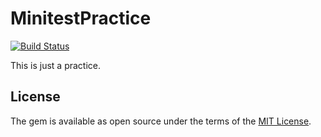# MinitestPractice

[![Build Status](https://travis-ci.org/nkmrshn/minitest_practice.svg?branch=master)](https://travis-ci.org/nkmrshn/minitest_practice)

This is just a practice.

## License

The gem is available as open source under the terms of the [MIT License](http://opensource.org/licenses/MIT).
